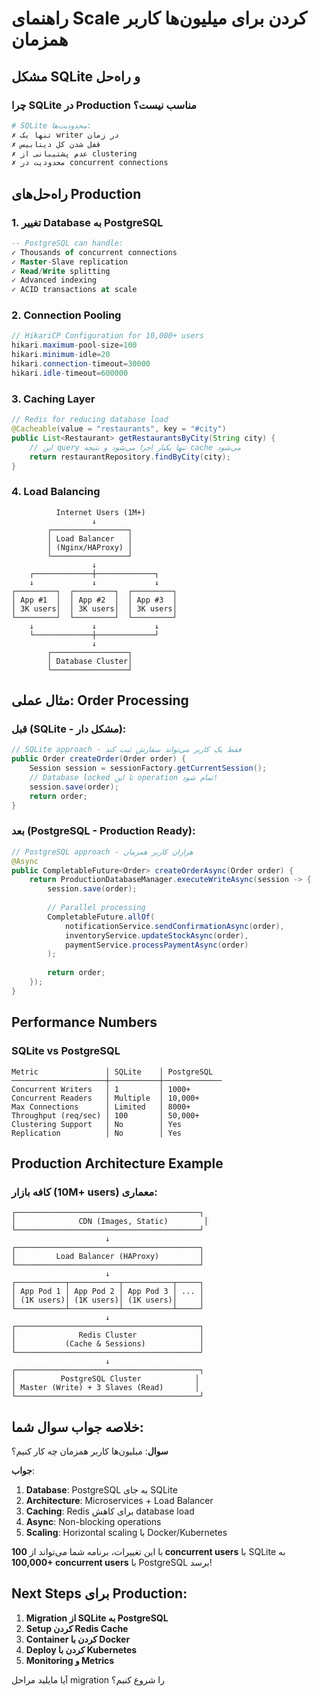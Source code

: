 # راهنمای Scale کردن برای میلیون‌ها کاربر همزمان

## مشکل SQLite و راه‌حل

### چرا SQLite در Production مناسب نیست؟

```bash
# SQLite محدودیت‌ها:
✗ تنها یک writer در زمان
✗ قفل شدن کل دیتابیس
✗ عدم پشتیبانی از clustering
✗ محدودیت در concurrent connections
```

## راه‌حل‌های Production

### 1. تغییر Database به PostgreSQL

```sql
-- PostgreSQL can handle:
✓ Thousands of concurrent connections
✓ Master-Slave replication
✓ Read/Write splitting
✓ Advanced indexing
✓ ACID transactions at scale
```

### 2. Connection Pooling

```java
// HikariCP Configuration for 10,000+ users
hikari.maximum-pool-size=100
hikari.minimum-idle=20
hikari.connection-timeout=30000
hikari.idle-timeout=600000
```

### 3. Caching Layer

```java
// Redis for reducing database load
@Cacheable(value = "restaurants", key = "#city")
public List<Restaurant> getRestaurantsByCity(String city) {
    // این query تنها یکبار اجرا می‌شود و نتیجه cache می‌شود
    return restaurantRepository.findByCity(city);
}
```

### 4. Load Balancing

```
          Internet Users (1M+)
                  ↓
        ┌─────────────────┐
        │ Load Balancer   │ 
        │ (Nginx/HAProxy) │
        └─────────────────┘
                  ↓
    ┌─────────────┼─────────────┐
    ↓             ↓             ↓
┌─────────┐  ┌─────────┐  ┌─────────┐
│ App #1  │  │ App #2  │  │ App #3  │
│ 3K users│  │ 3K users│  │ 3K users│
└─────────┘  └─────────┘  └─────────┘
    ↓             ↓             ↓
    └─────────────┼─────────────┘
                  ↓
        ┌─────────────────┐
        │ Database Cluster│
        └─────────────────┘
```

## مثال عملی: Order Processing

### قبل (SQLite - مشکل دار):

```java
// SQLite approach - فقط یک کاربر می‌تواند سفارش ثبت کند
public Order createOrder(Order order) {
    Session session = sessionFactory.getCurrentSession();
    // Database locked تا این operation تمام شود!
    session.save(order);
    return order;
}
```

### بعد (PostgreSQL - Production Ready):

```java
// PostgreSQL approach - هزاران کاربر همزمان
@Async
public CompletableFuture<Order> createOrderAsync(Order order) {
    return ProductionDatabaseManager.executeWriteAsync(session -> {
        session.save(order);
        
        // Parallel processing
        CompletableFuture.allOf(
            notificationService.sendConfirmationAsync(order),
            inventoryService.updateStockAsync(order),
            paymentService.processPaymentAsync(order)
        );
        
        return order;
    });
}
```

## Performance Numbers

### SQLite vs PostgreSQL

```
Metric               │ SQLite    │ PostgreSQL
─────────────────────┼───────────┼─────────────
Concurrent Writers   │ 1         │ 1000+
Concurrent Readers   │ Multiple  │ 10,000+
Max Connections      │ Limited   │ 8000+
Throughput (req/sec) │ 100       │ 50,000+
Clustering Support   │ No        │ Yes
Replication          │ No        │ Yes
```

## Production Architecture Example

### کافه بازار (10M+ users) معماری:

```
┌─────────────────────────────────────────┐
│              CDN (Images, Static)        │
└─────────────────────────────────────────┘
                     ↓
┌─────────────────────────────────────────┐
│         Load Balancer (HAProxy)         │
└─────────────────────────────────────────┘
                     ↓
┌───────────┬───────────┬───────────┬─────┐
│ App Pod 1 │ App Pod 2 │ App Pod 3 │ ... │
│ (1K users)│ (1K users)│ (1K users)│     │
└───────────┴───────────┴───────────┴─────┘
                     ↓
┌─────────────────────────────────────────┐
│              Redis Cluster              │
│           (Cache & Sessions)            │
└─────────────────────────────────────────┘
                     ↓
┌─────────────────────────────────────────┐
│          PostgreSQL Cluster            │
│ Master (Write) + 3 Slaves (Read)       │
└─────────────────────────────────────────┘
```

## خلاصه جواب سوال شما:

**سوال**: میلیون‌ها کاربر همزمان چه کار کنیم؟

**جواب**:
1. **Database**: PostgreSQL به جای SQLite
2. **Architecture**: Microservices + Load Balancer  
3. **Caching**: Redis برای کاهش database load
4. **Async**: Non-blocking operations
5. **Scaling**: Horizontal scaling با Docker/Kubernetes

با این تغییرات، برنامه شما می‌تواند از **100 concurrent users** با SQLite به **100,000+ concurrent users** با PostgreSQL برسد!

## Next Steps برای Production:

1. **Migration از SQLite به PostgreSQL**
2. **Setup کردن Redis Cache**
3. **Container کردن با Docker**
4. **Deploy کردن با Kubernetes**
5. **Monitoring و Metrics**

آیا مایلید مراحل migration را شروع کنیم؟ 